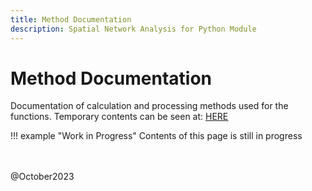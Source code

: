 ```yaml
---
title: Method Documentation
description: Spatial Network Analysis for Python Module
---
```


# Method Documentation

Documentation of calculation and processing methods used for the functions. Temporary contents can be seen at:
<u>[HERE](https://github.com/kevinsutjijadi/SNAPy/tree/main/Documentation/Methods)</u>

!!! example "Work in Progress"
    Contents of this page is still in progress
    
<br><br>
@October2023